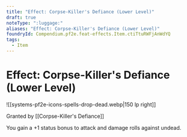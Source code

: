 ```yaml
---
title: "Effect: Corpse-Killer's Defiance (Lower Level)"
draft: true
noteType: ":luggage:"
aliases: "Effect: Corpse-Killer's Defiance (Lower Level)"
foundryId: Compendium.pf2e.feat-effects.Item.ctiTtuRWFjAnWdYQ
tags:
  - Item
---
```


# Effect: Corpse-Killer's Defiance (Lower Level)
![[systems-pf2e-icons-spells-drop-dead.webp|150 lp right]]

Granted by [[Corpse-Killer's Defiance]]

You gain a +1 status bonus to attack and damage rolls against undead.
